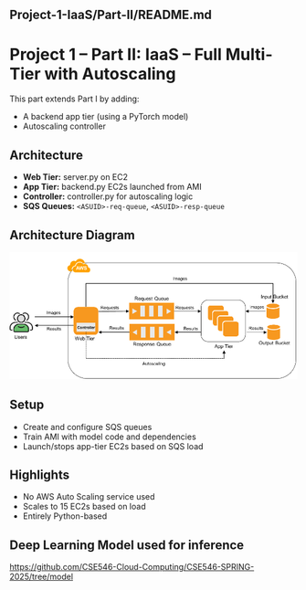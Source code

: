 ## Project-1-IaaS/Part-II/README.md

# Project 1 – Part II: IaaS – Full Multi-Tier with Autoscaling

This part extends Part I by adding:

- A backend app tier (using a PyTorch model)
- Autoscaling controller

## Architecture

- **Web Tier:** server.py on EC2
- **App Tier:** backend.py EC2s launched from AMI
- **Controller:** controller.py for autoscaling logic
- **SQS Queues:** `<ASUID>-req-queue`, `<ASUID>-resp-queue`

## Architecture Diagram

![Architecture Diagram](./Project1Part2-architecture.png)

## Setup

- Create and configure SQS queues
- Train AMI with model code and dependencies
- Launch/stops app-tier EC2s based on SQS load

## Highlights

- No AWS Auto Scaling service used
- Scales to 15 EC2s based on load
- Entirely Python-based

## Deep Learning Model used for inference
https://github.com/CSE546-Cloud-Computing/CSE546-SPRING-2025/tree/model
